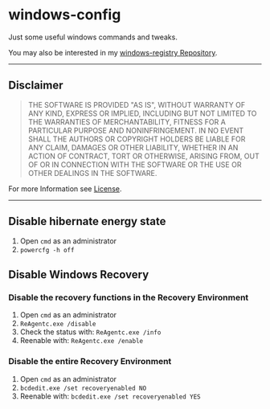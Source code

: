 # windows-config
Just some useful windows commands and tweaks.

You may also be interested in my [windows-registry Repository](https://github.com/EnnoxHD/windows-registry).

---

## Disclaimer
>THE SOFTWARE IS PROVIDED "AS IS", WITHOUT WARRANTY OF ANY KIND, EXPRESS OR
IMPLIED, INCLUDING BUT NOT LIMITED TO THE WARRANTIES OF MERCHANTABILITY,
FITNESS FOR A PARTICULAR PURPOSE AND NONINFRINGEMENT. IN NO EVENT SHALL THE
AUTHORS OR COPYRIGHT HOLDERS BE LIABLE FOR ANY CLAIM, DAMAGES OR OTHER
LIABILITY, WHETHER IN AN ACTION OF CONTRACT, TORT OR OTHERWISE, ARISING FROM,
OUT OF OR IN CONNECTION WITH THE SOFTWARE OR THE USE OR OTHER DEALINGS IN THE
SOFTWARE.

For more Information see [License](./LICENSE).

---

## Disable hibernate energy state
1. Open `cmd` as an administrator
1. `powercfg -h off`

## Disable Windows Recovery

### Disable the recovery functions in the Recovery Environment
1. Open `cmd` as an administrator
1. `ReAgentc.exe /disable`
1. Check the status with: `ReAgentc.exe /info`
1. Reenable with: `ReAgentc.exe /enable`

### Disable the entire Recovery Environment
1. Open `cmd` as an administrator
1. `bcdedit.exe /set recoveryenabled NO`
1. Reenable with: `bcdedit.exe /set recoveryenabled YES`
